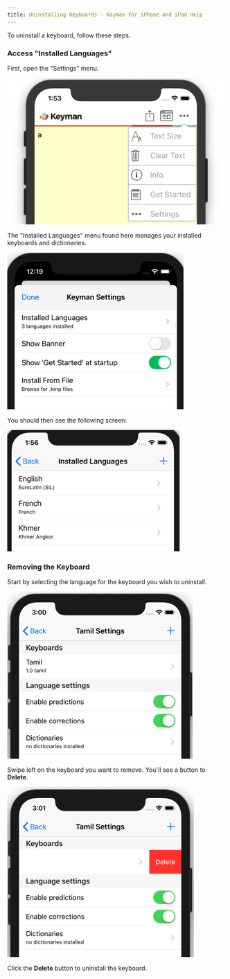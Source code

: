 ```yaml
---
title: Uninstalling Keyboards - Keyman for iPhone and iPad Help
---
```


To uninstall a keyboard, follow these steps.

### Access "Installed Languages"
First, open the "Settings" menu.

![](../ios_images/add-keyboard-i.png)

The "Installed Languages" menu found here manages your installed keyboards and dictionaries.

![](../ios_images/add-keyboard-i2.png)

You should then see the following screen:

![](../ios_images/add-keyboard-i3.png)

### Removing the Keyboard
Start by selecting the language for the keyboard you wish to uninstall.

![](../ios_images/delete-keyboard-i.png)

Swipe left on the keyboard you want to remove.  You'll see a button to **Delete**.

![](../ios_images/delete-keyboard-i2.png)

Click the **Delete** button to uninstall the keyboard.
